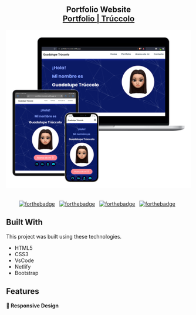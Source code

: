 <h2 align="center">
  Portfolio Website
  <br/>
  <a href="https://portfolio-truccolo.netlify.app/" target="_blank">Portfolio | Trúccolo</a>
</h2>
<div align="center">
  <img alt="Portfolio" src="./img/Portfolio-mockups.png"/>
</div>

<br/>

<center>

[![forthebadge](https://forthebadge.com/images/badges/built-with-love.svg)](https://forthebadge.com) &nbsp;
[![forthebadge](https://forthebadge.com/images/badges/uses-html.svg)](https://forthebadge.com) &nbsp;
[![forthebadge](https://forthebadge.com/images/badges/uses-css.svg)](https://forthebadge.com) &nbsp;
[![forthebadge](https://forthebadge.com/images/badges/made-with-javascript.svg)](https://forthebadge.com) &nbsp;

</center>

## Built With

This project was built using these technologies.

- HTML5
- CSS3
- VsCode
- Netlify
- Bootstrap

## Features

**📱 Responsive Design**

